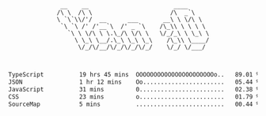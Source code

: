 <div align="center">
<pre><code>
 __    __                        ____      
/\ \  /\ \                      /\  _`\    
\ `\`\\/'/  __      ___       __\ \ \/\ \  
 `\ `\ /' /'__`\  /' _ `\    /\_\\ \ \ \ \ 
   `\ \ \/\ \ \.\_/\ \/\ \   \/_/_\ \ \_\ \
     \ \_\ \__/.\_\ \_\ \_\    /\_\\ \____/
      \/_/\/__/\/_/\/_/\/_/    \/_/ \/___/ 
                                           

</code></pre>

<!--START_SECTION:waka-->

```txt
TypeScript          19 hrs 45 mins  OOOOOOOOOOOOOOOOOOOOOOo..   89.01 %
JSON                1 hr 12 mins    Oo.......................   05.44 %
JavaScript          31 mins         0........................   02.38 %
CSS                 23 mins         o........................   01.79 %
SourceMap           5 mins          .........................   00.44 %
```

<!--END_SECTION:waka-->

